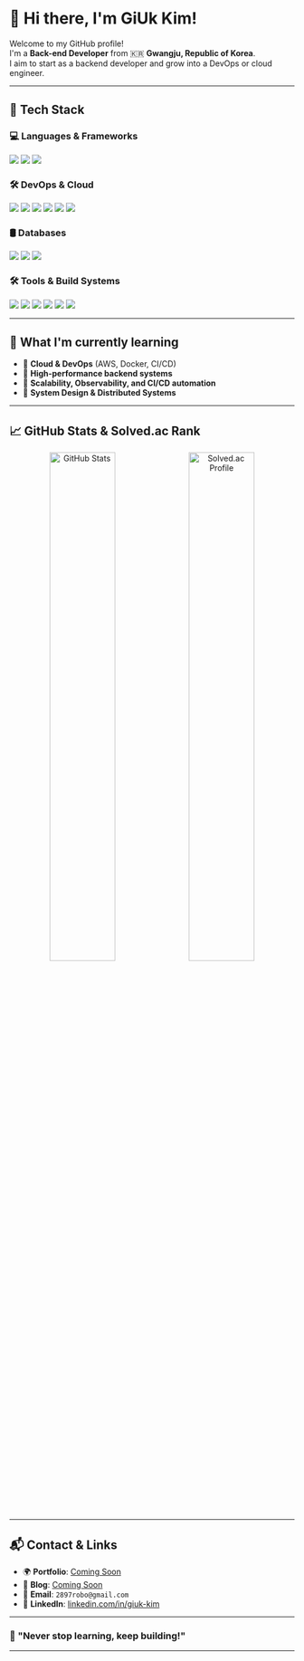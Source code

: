# 👋 Hi there, I'm GiUk Kim!

Welcome to my GitHub profile!  
I'm a **Back-end Developer** from 🇰🇷 **Gwangju, Republic of Korea**.  
I aim to start as a backend developer and grow into a DevOps or cloud engineer.

---

## 🔨 **Tech Stack**
### 💻 **Languages & Frameworks**  
<p>
  <img src="https://img.shields.io/badge/Java-007396.svg?&style=for-the-badge&logo=openjdk&logoColor=white"/>
  <img src="https://img.shields.io/badge/Spring%20Boot-6DB33F.svg?&style=for-the-badge&logo=Spring-Boot&logoColor=white"/>
  <img src="https://img.shields.io/badge/Spring%20Cloud-6DB33F.svg?&style=for-the-badge&logo=Spring&logoColor=white"/>
</p>

### 🛠️ **DevOps & Cloud**  
<p>
  <img src="https://img.shields.io/badge/AWS-FF9900.svg?&style=for-the-badge&logo=AmazonAWS&logoColor=white"/>
  <img src="https://img.shields.io/badge/Docker-2496ED.svg?&style=for-the-badge&logo=Docker&logoColor=white"/>
  <img src="https://img.shields.io/badge/Kubernetes-326CE5.svg?&style=for-the-badge&logo=Kubernetes&logoColor=white"/>
  <img src="https://img.shields.io/badge/Naver%20Cloud-03C75A.svg?&style=for-the-badge&logo=Naver&logoColor=white"/>
  <img src="https://img.shields.io/badge/NHN%20Cloud-FF0000.svg?&style=for-the-badge&logo=NHN&logoColor=white"/>
  <img src="https://img.shields.io/badge/GitHub%20Actions-2088FF.svg?&style=for-the-badge&logo=github-actions&logoColor=white"/>
</p>

### 🛢️ **Databases**  
<p>
  <img src="https://img.shields.io/badge/MySQL-4479A1.svg?&style=for-the-badge&logo=MySQL&logoColor=white"/>
  <img src="https://img.shields.io/badge/Redis-DC382D.svg?&style=for-the-badge&logo=Redis&logoColor=white"/>
  <img src="https://img.shields.io/badge/Elasticsearch-005571.svg?&style=for-the-badge&logo=Elasticsearch&logoColor=white"/>
</p>

### 🛠️ **Tools & Build Systems**  
<p>
  <img src="https://img.shields.io/badge/Git-F05032.svg?&style=for-the-badge&logo=Git&logoColor=white"/>
  <img src="https://img.shields.io/badge/GitHub-181717.svg?&style=for-the-badge&logo=GitHub&logoColor=white"/>
  <img src="https://img.shields.io/badge/Postman-FF6C37.svg?&style=for-the-badge&logo=Postman&logoColor=white"/>
  <img src="https://img.shields.io/badge/IntelliJ%20IDEA-000000.svg?&style=for-the-badge&logo=IntelliJ-IDEA&logoColor=white"/>
  <img src="https://img.shields.io/badge/Gradle-02303A.svg?&style=for-the-badge&logo=Gradle&logoColor=white"/>
  <img src="https://img.shields.io/badge/Apache%20Maven-C71A36.svg?&style=for-the-badge&logo=Apache-Maven&logoColor=white"/>
</p>

---

## 🚀 **What I'm currently learning**
- 📌 **Cloud & DevOps** (AWS, Docker, CI/CD)
- 📌 **High-performance backend systems**
- 📌 **Scalability, Observability, and CI/CD automation**
- 📌 **System Design & Distributed Systems**

---

## 📈 **GitHub Stats & Solved.ac Rank**
<p align="center">
  <img src="https://github-readme-stats.vercel.app/api?username=2897robo&show_icons=true&theme=radical" width="48%" alt="GitHub Stats" />
  <a href="https://solved.ac/2897robo">
    <img src="http://mazassumnida.wtf/api/v2/generate_badge?boj=2897robo" width="48%" alt="Solved.ac Profile" />
  </a>
</p>

---

## 📬 **Contact & Links**
- 🌍 **Portfolio**: [Coming Soon](#)
- 📖 **Blog**: [Coming Soon](#)
- 📧 **Email**: `2897robo@gmail.com`
- 💼 **LinkedIn**: [linkedin.com/in/giuk-kim](https://www.linkedin.com/in/giuk-kim/)

---

### 🚀 **"Never stop learning, keep building!"**  

---
